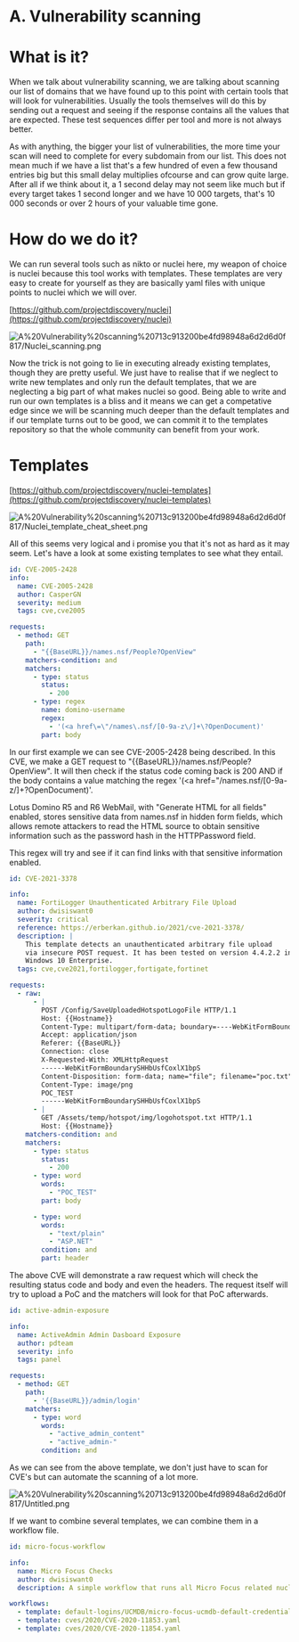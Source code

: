 # A. Vulnerability scanning

# What is it?

When we talk about vulnerability scanning, we are talking about scanning our list of domains that we have found up to this point with certain tools that will look for vulnerabilities. Usually the tools themselves will do this by sending out a request and seeing if the response contains all the values that are expected. These test sequences differ per tool and more is not always better. 

As with anything, the bigger your list of vulnerabilities, the more time your scan will need to complete for every subdomain from our list. This does not mean much if we have a list that's a few hundred of even a few thousand entries big but this small delay multiplies ofcourse and can grow quite large. After all if we think about it, a 1 second delay may not seem like much but if every target takes 1 second longer and we have 10 000 targets, that's 10 000 seconds or over 2 hours of your valuable time gone. 

# How do we do it?

We can run several tools such as nikto or nuclei here, my weapon of choice is nuclei because this tool works with templates. These templates are very easy to create for yourself as they are basically yaml files with unique points to nuclei which we will over. 

[https://github.com/projectdiscovery/nuclei](https://github.com/projectdiscovery/nuclei)

![A%20Vulnerability%20scanning%20713c913200be4fd98948a6d2d6d0f817/Nuclei_scanning.png](A%20Vulnerability%20scanning%20713c913200be4fd98948a6d2d6d0f817/Nuclei_scanning.png)

Now the trick is not going to lie in executing already existing templates, though they are pretty useful. We just have to realise that if we neglect to write new templates and only run the default templates, that we are neglecting a big part of what makes nuclei so good. Being able to write and run our own templates is a bliss and it means we can get a competative edge since we will be scanning much deeper than the default templates and if our template turns out to be good, we can commit it to the templates repository so that the whole community can benefit from your work. 

# Templates

[https://github.com/projectdiscovery/nuclei-templates](https://github.com/projectdiscovery/nuclei-templates)

![A%20Vulnerability%20scanning%20713c913200be4fd98948a6d2d6d0f817/Nuclei_template_cheat_sheet.png](A%20Vulnerability%20scanning%20713c913200be4fd98948a6d2d6d0f817/Nuclei_template_cheat_sheet.png)

All of this seems very logical and i promise you that it's not as hard as it may seem. Let's have a look at some existing templates to see what they entail.

```yaml
id: CVE-2005-2428
info:
  name: CVE-2005-2428
  author: CasperGN
  severity: medium
  tags: cve,cve2005

requests:
  - method: GET
    path:
      - "{{BaseURL}}/names.nsf/People?OpenView"
    matchers-condition: and
    matchers:
      - type: status
        status:
          - 200
      - type: regex
        name: domino-username
        regex:
          - '(<a href\=\"/names\.nsf/[0-9a-z\/]+\?OpenDocument)'
        part: body
```

In our first example we can see CVE-2005-2428 being described. In this CVE, we make a GET request to "{{BaseURL}}/names.nsf/People?OpenView". It will then check if the status code coming back is 200 AND if the body contains a value matching the regex '(<a href\=\"/names\.nsf/[0-9a-z\/]+\?OpenDocument)'. 

Lotus Domino R5 and R6 WebMail, with "Generate HTML for all fields" enabled, stores sensitive data from names.nsf in hidden form fields, which allows remote attackers to read the HTML source to obtain sensitive information such as the password hash in the HTTPPassword field.

This regex will try and see if it can find links with that sensitive information enabled.

```yaml
id: CVE-2021-3378

info:
  name: FortiLogger Unauthenticated Arbitrary File Upload
  author: dwisiswant0
  severity: critical
  reference: https://erberkan.github.io/2021/cve-2021-3378/
  description: |
    This template detects an unauthenticated arbitrary file upload
    via insecure POST request. It has been tested on version 4.4.2.2 in
    Windows 10 Enterprise.
  tags: cve,cve2021,fortilogger,fortigate,fortinet

requests:
  - raw:
      - |
        POST /Config/SaveUploadedHotspotLogoFile HTTP/1.1
        Host: {{Hostname}}
        Content-Type: multipart/form-data; boundary=----WebKitFormBoundarySHHbUsfCoxlX1bpS
        Accept: application/json
        Referer: {{BaseURL}}
        Connection: close
        X-Requested-With: XMLHttpRequest
        ------WebKitFormBoundarySHHbUsfCoxlX1bpS
        Content-Disposition: form-data; name="file"; filename="poc.txt"
        Content-Type: image/png
        POC_TEST
        ------WebKitFormBoundarySHHbUsfCoxlX1bpS
      - |
        GET /Assets/temp/hotspot/img/logohotspot.txt HTTP/1.1
        Host: {{Hostname}}
    matchers-condition: and
    matchers:
      - type: status
        status:
          - 200
      - type: word
        words:
          - "POC_TEST"
        part: body

      - type: word
        words:
          - "text/plain"
          - "ASP.NET"
        condition: and
        part: header
```

The above CVE will demonstrate a raw request which will check the resulting status code and body and even the headers. The request itself will try to upload a PoC and the matchers will look for that PoC afterwards.

```yaml
id: active-admin-exposure

info:
  name: ActiveAdmin Admin Dasboard Exposure
  author: pdteam
  severity: info
  tags: panel

requests:
  - method: GET
    path:
      - '{{BaseURL}}/admin/login'
    matchers:
      - type: word
        words:
          - "active_admin_content"
          - "active_admin-"
        condition: and
```

As we can see from the above template, we don't just have to scan for CVE's but can automate the scanning of a lot more.

![A%20Vulnerability%20scanning%20713c913200be4fd98948a6d2d6d0f817/Untitled.png](A%20Vulnerability%20scanning%20713c913200be4fd98948a6d2d6d0f817/Untitled.png)

If we want to combine several templates, we can combine them in a workflow file.

```yaml
id: micro-focus-workflow

info:
  name: Micro Focus Checks
  author: dwisiswant0
  description: A simple workflow that runs all Micro Focus related nuclei templates on a given target.

workflows:
  - template: default-logins/UCMDB/micro-focus-ucmdb-default-credentials.yaml
  - template: cves/2020/CVE-2020-11853.yaml
  - template: cves/2020/CVE-2020-11854.yaml
```